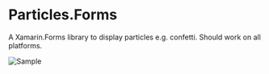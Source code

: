 # Particles.Forms
A Xamarin.Forms library to display particles e.g. confetti. Should work on all platforms.

![Sample](Media/Confetti_TapDragFall_fast_small.gif)
